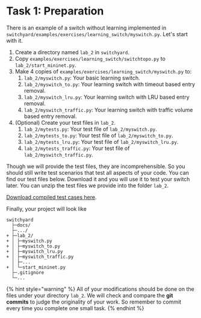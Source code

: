 # Task 1: Preparation

There is an example of a switch without learning implemented in `switchyard/examples/exercises/learning_switch/myswitch.py`. Let's start with it.

1. Create a directory named `lab_2` in `switchyard`.
2. Copy `examples/exercises/learning_switch/switchtopo.py` to `lab_2/start_mininet.py`.
3. Make 4 copies of `examples/exercises/learning_switch/myswitch.py` to:
   1. `lab_2/myswitch.py`: Your basic learning switch.
   2. `lab_2/myswitch_to.py`: Your learning switch with timeout based entry removal.
   3. `lab_2/myswitch_lru.py`: Your learning switch with LRU based entry removal.
   4. `lab_2/myswitch_traffic.py`: Your learning switch with traffic volume based entry removal.
4. (Optional) Create your test files in `lab_2`.
   1. `lab_2/mytests.py`: Your test file of `lab_2/myswitch.py`.
   2. `lab_2/mytests_to.py`: Your test file of `lab_2/myswitch_to.py`.
   3. `lab_2/mytests_lru.py`: Your test file of `lab_2/myswitch_lru.py`.
   4. `lab_2/mytests_traffic.py`: Your test file of `lab_2/myswitch_traffic.py`.

Though we will provide the test files, they are incomprehensible. So you should still write test scenarios that test all aspects of your code. You can find our test files below. Download it and you will use it to test your switch later. You can unzip the test files we provide into the folder `lab_2`.

[Download compiled test cases here](https://box.nju.edu.cn/d/123a70ac8ff34595b18f/).

Finally, your project will look like

```
switchyard
  ├─docs/
  ├─.../
+ ├─lab_2/
+ │ ├─myswitch.py
+ │ ├─myswitch_to.py
+ │ ├─myswitch_lru.py
+ │ ├─myswitch_traffic.py
  │ ├─...
+ │ └─start_mininet.py
  ├─.gitignore
  └─...
```

{% hint style="warning" %}
All of your modifications should be done on the files under your directory `lab_2`. We will check and compare the **git commits** to judge the originality of your work. So remember to commit every time you complete one small task.
{% endhint %}
